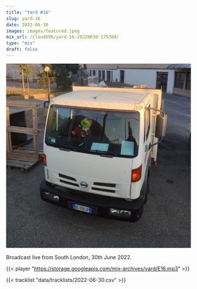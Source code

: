 ```yaml
---
title: "Yard #16"
slug: yard-16
date: 2022-06-30
images: images/featured.jpeg
mix_url: /cloud696/yard-16-20220630-175308/
type: "mix"
draft: false
---
```


![artwork](images/featured.jpeg)

Broadcast live from South London, 30th June 2022.

{{< player "https://storage.googleapis.com/mix-archives/yard/E16.mp3" >}}

{{< tracklist "data/tracklists/2022-06-30.csv" >}}
